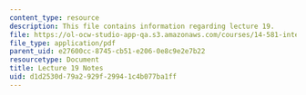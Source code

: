 ```yaml
---
content_type: resource
description: This file contains information regarding lecture 19.
file: https://ol-ocw-studio-app-qa.s3.amazonaws.com/courses/14-581-international-economics-i-spring-2013/d1d2530d79a2929f29941c4b077ba1ff_MIT14_581S13_classnotes19.pdf
file_type: application/pdf
parent_uid: e27600cc-8745-cb51-e206-0e8c9e2e7b22
resourcetype: Document
title: Lecture 19 Notes
uid: d1d2530d-79a2-929f-2994-1c4b077ba1ff
---
```

